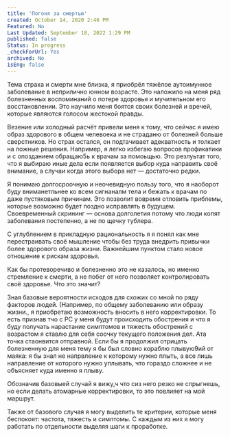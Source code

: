 ```yaml
---
title: 'Погоня за смертью'
created: October 14, 2020 2:46 PM
Featured: No
Last Updated: September 18, 2022 1:29 PM
published: false
Status: In progress
_checkForUrl: Yes
archived: No
isEng: false
---
```


Тема страха и смерти мне близка, я приобрёл тяжёлое аутоимунное заболевание в неприлично юнном возрасте. Это наложило на меня ряд болезненных воспоминаний о потере здоровья и мучительном его восстановлении. Это научило меня боятся своих болезней и вречей, которые являются голосом жестокой правды.

Везение или холодный расчёт привели меня к тому, что сейчас я имею образ здорового в общем челевоека и не страданю от болезней больше сверстников. Но страх остался, он подтачивает адекватность и толкает на ложные решения. Например, я легко избегаю вопросов профикатики и с опозданием обращаю5ь к врачам за помоьщью. Это резлуьтат того, что я выбираю иные дела если появляется выбор куда направить своё внимание, а случаи когда этого выбора нет — достаточно редки.

Я понимаю долгосроочную и неочевидную пользу того, что я наоборот буду вниманетльнее ко всем сигнаналм тела и бежать к врачам по даже пустяковым причинам. Это позволит вовремя отловить приблемы, которые возможно будет поздно исправлять в будущем. Своевременный скрининг — основа долголетия потому что люди копят заболевания постепенно, а не по щечку тублера.

С углублением в прикладную рациональность я  я понял как мне перестраивать своё мышление чтобы без труда внедрить привычки более здорового образа жизни. Важнейшим пунктом стало новое отношение к рискам здоровья.

Как бы протеворечиво и болезненно это не казалось, но именно стремление к смерти, а не побег от него позволяет контролировать своё здоровье. Что это значит?

Зная базовые вероятности исходов для схожих со мной по ряду факторов людей. (Например, по общему заболеванию или образу жизни.,  я приобретаю возможность вносить в него корректировки. То есть признав тчо с РС у меня будут происходить обострения и что я буду получать нарастание симптомов и тяжесть обострений с возрастом я ставлю для себя соочку текущего положения дел. Ата точка стаонвится отправной. Если бы я продолжил отрицать болезненную для меня тему я бы был словно кораблю плывую9ий от маяка: я бы знал не напрвление к которому нужно плыть, а все лишь направление от которого нужно уплывать, что гораздо сложнее и не объясняет куда именно я плыву.

Обозначив базовыей случай я вижу,ч что сиз него резко не спрыгнешь, но если делать атомарные корректировки, то это повлияет на мой маршрут.

Также от базового случая я могу выделить те критерии, которые меня беспокоят: частота, тяжесть и симптомы. С каждым из них я могу работать по отдельности выделяя шаги к проработке.